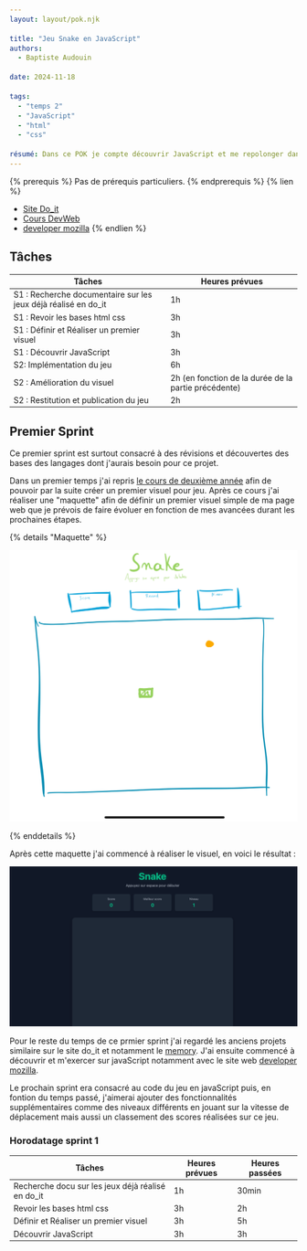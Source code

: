 ```yaml
---
layout: layout/pok.njk

title: "Jeu Snake en JavaScript"
authors:
  - Baptiste Audouin

date: 2024-11-18

tags: 
  - "temps 2"
  - "JavaScript"
  - "html"
  - "css"

résumé: Dans ce POK je compte découvrir JavaScript et me repolonger dans les cours de DevWeb de deuxième année. Pour ce faire je prévois de coder le jeu populaire Snake.
---
```


{% prerequis %}
Pas de prérequis particuliers.
{% endprerequis %}
{% lien %}
 - [Site Do_it](https://francoisbrucker.github.io/do-it/)
 - [Cours DevWeb](https://francoisbrucker.github.io/cours_informatique/enseignements/ecm/2A/option-web/)
 - [developer mozilla](https://developer.mozilla.org/en-US/)
{% endlien %}


## Tâches

| Tâches | Heures prévues |
| --------|-------- |
| S1 : Recherche documentaire  sur les jeux déjà réalisé en do_it | 1h |
| S1 : Revoir les bases html css | 3h |
| S1 : Définir et Réaliser un premier visuel | 3h |
| S1 : Découvrir JavaScript | 3h |
| S2: Implémentation du jeu | 6h |
| S2 : Amélioration du visuel | 2h (en fonction de la durée de la partie précédente) |
| S2 : Restitution et publication du jeu | 2h |


## Premier Sprint

Ce premier sprint est surtout consacré à des révisions et découvertes des bases des langages dont j'aurais besoin pour ce projet.

Dans un premier temps j'ai repris [le cours de deuxième année](https://francoisbrucker.github.io/cours_informatique/enseignements/ecm/2A/option-web/) afin de pouvoir par la suite créer un premier visuel pour jeu. 
Après ce cours j'ai réaliser une "maquette" afin de définir un premier visuel simple de ma page web que je prévois de faire évoluer en fonction de mes avancées durant les prochaines étapes.

{% details "Maquette" %}

![Maquette](./images/maquette_snake.png)

{% enddetails %}

Après cette maquette j'ai commencé à réaliser le visuel, en voici le résultat :

 <div><img src="./images/snake_visuel_1.png"></div>

Pour le reste du temps de ce prmier sprint j'ai regardé les anciens projets similaire sur le site do_it et notamment le [memory](https://francoisbrucker.github.io/do-it/promos/2023-2024/William%20Lalanne/pok/temps-1/). J'ai ensuite commencé à découvrir et m'exercer sur javaScript notamment avec le site web [developer mozilla](https://developer.mozilla.org/en-US/).

Le prochain sprint era consacré au code du jeu en javaScript puis, en fontion du temps passé, j'aimerai ajouter des fonctionnalités supplémentaires comme des niveaux différents en jouant sur la vitesse de déplacement mais aussi un classement des scores réalisées sur ce jeu.

### Horodatage sprint 1
| Tâches | Heures prévues | Heures passées |
| --------|-------- |-------- |
| Recherche docu  sur les jeux déjà réalisé en do_it | 1h | 30min |
| Revoir les bases html css | 3h | 2h |
| Définir et Réaliser un premier visuel | 3h | 5h |
| Découvrir JavaScript | 3h | 3h |
